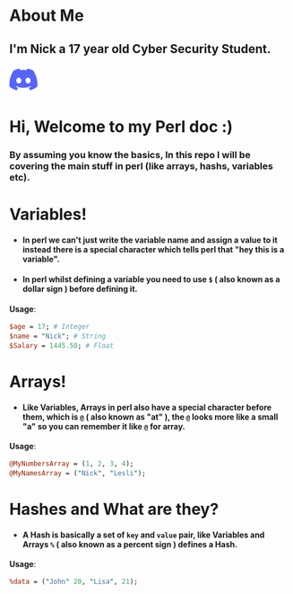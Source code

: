 # About Me
## I'm Nick a 17 year old Cyber Security Student.

<a href="https://discord.gg/wsp">![Discord](./discord-icon.svg)</a>

# Hi, Welcome to my Perl doc :)

### By assuming you know the basics, In this repo I will be covering the main stuff in perl (like arrays, hashs, variables etc).

# Variables!

+ #### In perl we can't just write the variable name and assign a value to it instead there is a special character which tells perl that "hey this is a variable".

+ #### In perl whilst defining a variable you need to use `$` ( also known as a dollar sign ) before defining it.

__Usage__:
```perl
$age = 17; # Integer
$name = "Nick"; # String
$Salary = 1445.50; # Float
```

# Arrays!

+ #### Like Variables, Arrays in perl also have a special character before them, which is `@` ( also known as "at" ), the `@` looks more like a small "a" so you can remember it like `@` for array.

__Usage__:
```perl
@MyNumbersArray = (1, 2, 3, 4);
@MyNamesArray = ("Nick", "Lesli");
```

# Hashes and What are they?

+ #### A Hash is basically a set of `key` and `value` pair, like Variables and Arrays `%` ( also known as a percent sign ) defines a Hash.

__Usage__:
```perl
%data = ("John" 20, "Lisa", 21);
```
